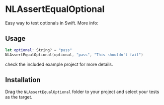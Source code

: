 # NLAssertEqualOptional

Easy way to test optionals in Swift. More info: 

## Usage

```Swift
let optional: String? = "pass"
NLAssertEqualOptional(optional, "pass", "This shouldn't fail")
```
check the included example project for more details.

## Installation

Drag the `NLAssertEqualOptional` folder to your project and select your tests as the target.
